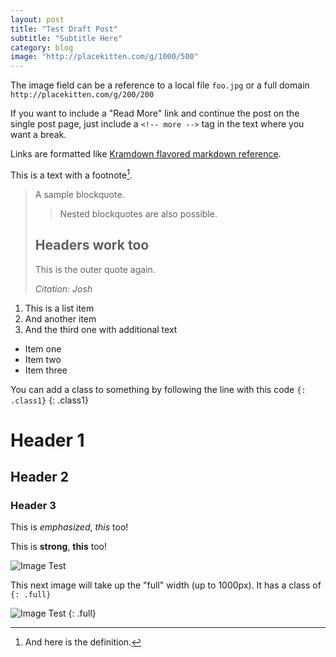 ```yaml
---
layout: post
title: "Test Draft Post"
subtitle: "Subtitle Here"
category: blog
image: "http://placekitten.com/g/1000/500"
---
```


The image field can be a reference to a local file `foo.jpg` or a full domain `http://placekitten.com/g/200/200`

If you want to include a "Read More" link and continue the post on the single post page, just include a `<!-- more -->` tag in the text where you want a break.

<!-- more -->

Links are formatted like [Kramdown flavored markdown reference](http://kramdown.gettalong.org/quickref.html).

This is a text with a footnote[^1].

[^1]: And here is the definition.

> A sample blockquote.
>
> >Nested blockquotes are
> >also possible.
>
> ## Headers work too
> This is the outer quote again.
>
> <cite>Citation: Josh</cite>

1. This is a list item
2. And another item
2. And the third one
   with additional text

* Item one
* Item two
* Item three

You can add a class to something by following the line with this code `{: .class1}`
{: .class1}

# Header 1

## Header 2

### Header 3

This is *emphasized*, _this_ too!

This is **strong**, __this__ too!

![Image Test](http://placekitten.com/g/200/300)

This next image will take up the "full" width (up to 1000px). It has a class of `{: .full}`

![Image Test](http://placekitten.com/g/1000/500)
{: .full}
